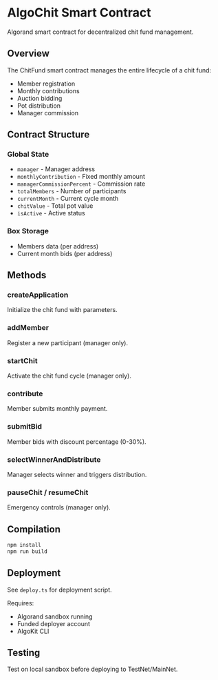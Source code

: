 # AlgoChit Smart Contract

Algorand smart contract for decentralized chit fund management.

## Overview

The ChitFund smart contract manages the entire lifecycle of a chit fund:
- Member registration
- Monthly contributions
- Auction bidding
- Pot distribution
- Manager commission

## Contract Structure

### Global State
- `manager` - Manager address
- `monthlyContribution` - Fixed monthly amount
- `managerCommissionPercent` - Commission rate
- `totalMembers` - Number of participants
- `currentMonth` - Current cycle month
- `chitValue` - Total pot value
- `isActive` - Active status

### Box Storage
- Members data (per address)
- Current month bids (per address)

## Methods

### createApplication
Initialize the chit fund with parameters.

### addMember
Register a new participant (manager only).

### startChit
Activate the chit fund cycle (manager only).

### contribute
Member submits monthly payment.

### submitBid
Member bids with discount percentage (0-30%).

### selectWinnerAndDistribute
Manager selects winner and triggers distribution.

### pauseChit / resumeChit
Emergency controls (manager only).

## Compilation

```bash
npm install
npm run build
```

## Deployment

See `deploy.ts` for deployment script.

Requires:
- Algorand sandbox running
- Funded deployer account
- AlgoKit CLI

## Testing

Test on local sandbox before deploying to TestNet/MainNet.
